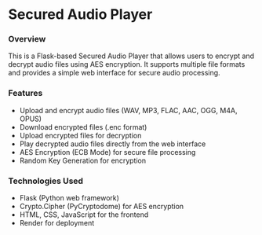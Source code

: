 # Secured Audio Player

### Overview

This is a Flask-based Secured Audio Player that allows users to encrypt and decrypt audio files using AES encryption. It supports multiple file formats and provides a simple web interface for secure audio processing.

### Features
- Upload and encrypt audio files (WAV, MP3, FLAC, AAC, OGG, M4A, OPUS)
- Download encrypted files (.enc format)
- Upload encrypted files for decryption
- Play decrypted audio files directly from the web interface
- AES Encryption (ECB Mode) for secure file processing
- Random Key Generation for encryption

### Technologies Used
- Flask (Python web framework)
- Crypto.Cipher (PyCryptodome) for AES encryption
- HTML, CSS, JavaScript for the frontend
- Render for deployment
